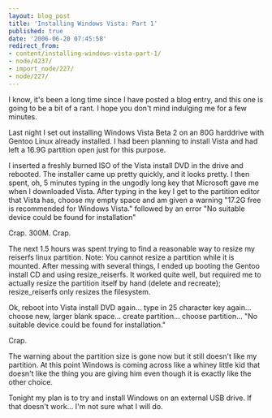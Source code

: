 ```yaml
---
layout: blog_post
title: 'Installing Windows Vista: Part 1'
published: true
date: '2006-06-20 07:45:58'
redirect_from:
- content/installing-windows-vista-part-1/
- node/4237/
- import_node/227/
- node/227/
---
```


I know, it's been a long time since I have posted a blog entry, and this one is going to be a bit of a rant. I hope you don't mind indulging me for a few minutes.

Last night I set out installing Windows Vista Beta 2 on an 80G harddrive with Gentoo Linux already installed. I had been planning to install Vista and had left a 16.9G partition open just for this purpose.

I inserted a freshly burned ISO of the Vista install DVD in the drive and rebooted. The installer came up pretty quickly, and it looks pretty. I then spent, oh, 5 minutes typing in the ungodly long key that Microsoft gave me when I downloaded Vista. After typing in the key I get to the partition editor that Vista has, choose my empty space and am given a warning "17.2G free is recommended for Windows Vista." followed by an error "No suitable device could be found for installation"

Crap. 300M. Crap.

The next 1.5 hours was spent trying to find a reasonable way to resize my reiserfs linux partition. Note: You cannot resize a partition while it is mounted. After messing with several things, I ended up booting the Gentoo install CD and using resize_reiserfs. It worked quite well, but required me to actually resize the partition itself by hand (delete and recreate); resize_reiserfs only resizes the filesystem.

Ok, reboot into Vista install DVD again... type in 25 character key again... choose new, larger blank space... create partition... choose partition... "No suitable device could be found for installation."

Crap.

The warning about the partition size is gone now but it still doesn't like my partition. At this point Windows is coming across like a whiney little kid that doesn't like the thing you are giving him even though it is exactly like the other choice.

Tonight my plan is to try and install Windows on an external USB drive. If that doesn't work... I'm not sure what I will do.